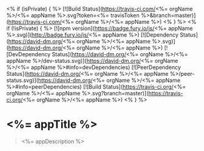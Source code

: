 <% if (isPrivate) { %>
[![Build Status](https://travis-ci.com/<%= orgName %>/<%= appName %>.svg?token=<%= travisToken %>&branch=master)](https://travis-ci.com/<%= orgName %>/<%= appName %>)
<% } %>
<% if (!isPrivate) { %>
[![npm version](https://badge.fury.io/js/<%= appName %>.svg)](http://badge.fury.io/js/<%= appName %>)
[![Dependency Status](https://david-dm.org/<%= orgName %>/<%= appName %>.svg)](https://david-dm.org/<%= orgName %>/<%= appName %>)
[![DevDependency Status](https://david-dm.org/<%= orgName %>/<%= appName %>/dev-status.svg)](https://david-dm.org/<%= orgName %>/<%= appName %>#info=devDependencies)
[![PeerDependency Status](https://david-dm.org/<%= orgName %>/<%= appName %>/peer-status.svg)](https://david-dm.org/<%= orgName %>/<%= appName %>#info=peerDependencies)
[![Build Status](https://travis-ci.org/<%= orgName %>/<%= appName %>.svg?branch=master)](https://travis-ci.org/<%= orgName %>/<%= appName %>)
<% } %>

# <%= appTitle %>

> <%= appDescription %>
